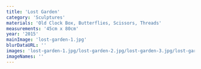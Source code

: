 ```yaml
---
title: 'Lost Garden'
category: 'Sculptures'
materials: 'Old Clock Box, Butterflies, Scissors, Threads'
measurements: '45cm x 80cm'
year: '2015'
mainImage: 'lost-garden-1.jpg'
blurDataURL: ''
images: 'lost-garden-1.jpg/lost-garden-2.jpg/lost-garden-3.jpg/lost-garden-4.jpg/lost-garden-5.jpg/lost-garden-6.jpg/lost-garden-7.jpg'
imageNames: ''
---
```


